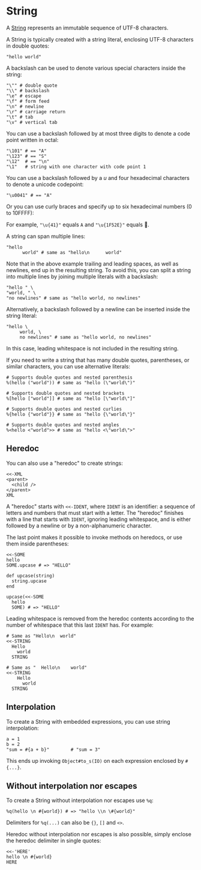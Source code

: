 # String

A [String](http://crystal-lang.org/api/String.html) represents an immutable sequence of UTF-8 characters.

A String is typically created with a string literal, enclosing UTF-8 characters in double quotes:

```crystal
"hello world"
```

A backslash can be used to denote various special characters inside the string:

```crystal
"\"" # double quote
"\\" # backslash
"\e" # escape
"\f" # form feed
"\n" # newline
"\r" # carriage return
"\t" # tab
"\v" # vertical tab
```

You can use a backslash followed by at most three digits to denote a code point written in octal:

```crystal
"\101" # == "A"
"\123" # == "S"
"\12"  # == "\n"
"\1"   # string with one character with code point 1
```

You can use a backslash followed by a *u* and four hexadecimal characters to denote a unicode codepoint:

```crystal
"\u0041" # == "A"
```

Or you can use curly braces and specify up to six hexadecimal numbers (0 to 10FFFF):

For example, `"\u{41}"` equals `A` and `"\u{1F52E}"` equals &#x1F52E;.

A string can span multiple lines:

```crystal
"hello
      world" # same as "hello\n      world"
```

Note that in the above example trailing and leading spaces, as well as newlines,
end up in the resulting string. To avoid this, you can split a string into multiple lines
by joining multiple literals with a backslash:

```crystal
"hello " \
"world, " \
"no newlines" # same as "hello world, no newlines"
```

Alternatively, a backslash followed by a newline can be inserted inside the string literal:

```crystal
"hello \
     world, \
     no newlines" # same as "hello world, no newlines"
```

In this case, leading whitespace is not included in the resulting string.

If you need to write a string that has many double quotes, parentheses, or similar
characters, you can use alternative literals:

```crystal
# Supports double quotes and nested parenthesis
%(hello ("world")) # same as "hello (\"world\")"

# Supports double quotes and nested brackets
%[hello ["world"]] # same as "hello [\"world\"]"

# Supports double quotes and nested curlies
%{hello {"world"}} # same as "hello {\"world\"}"

# Supports double quotes and nested angles
%<hello <"world">> # same as "hello <\"world\">"
```

## Heredoc

You can also use a "heredoc" to create strings:

```crystal
<<-XML
<parent>
  <child />
</parent>
XML
```

A "heredoc" starts with `<<-IDENT`, where `IDENT` is an identifier: a sequence of letters and numbers that must start with a letter. The "heredoc" finishes with a line that starts with `IDENT`, ignoring leading whitespace, and is either followed by a newline or by a non-alphanumeric character.

The last point makes it possible to invoke methods on heredocs, or use them inside parentheses:

```crystal
<<-SOME
hello
SOME.upcase # => "HELLO"

def upcase(string)
  string.upcase
end

upcase(<<-SOME
  hello
  SOME) # => "HELLO"
```

Leading whitespace is removed from the heredoc contents according to the number of whitespace that this last `IDENT` has. For example:

```crystal
# Same as "Hello\n  world"
<<-STRING
  Hello
    world
  STRING

# Same as "  Hello\n    world"
<<-STRING
    Hello
      world
  STRING
```

## Interpolation

To create a String with embedded expressions, you can use string interpolation:

```crystal
a = 1
b = 2
"sum = #{a + b}"        # "sum = 3"
```

This ends up invoking `Object#to_s(IO)` on each expression enclosed by `#{...}`.

## Without interpolation nor escapes

To create a String without interpolation nor escapes use `%q`:

```crystal
%q(hello \n #{world}) # => "hello \\n \#{world}"
```

Delimiters for `%q(...)` can also be `{}`, `[]` and `<>`.

Heredoc without interpolation nor escapes is also possible, simply enclose the heredoc delimiter in single quotes:

```crystal
<<-'HERE'
hello \n #{world}
HERE
```
